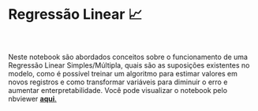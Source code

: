 # Regressão Linear 📈

<br>

Neste notebook são abordados conceitos sobre o funcionamento de uma Regressão Linear Simples/Múltipla, quais são as suposições existentes no modelo, como é possível treinar um algoritmo para estimar valores em novos registros e como transformar variáveis para diminuir o erro e aumentar enterpretabilidade. Você pode visualizar o notebook pelo nbviewer [**aqui**.](https://nbviewer.org/github/Data-Aqa/aulas/blob/main/machine%20learning/aprendizado%20supervisionado/metodos%20de%20regressao/regressao%20linear/Regressao%20Linear.ipynb)
